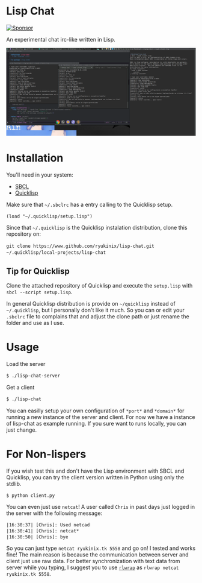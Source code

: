 # Lisp Chat

<a href="https://app.codesponsor.io/link/jza5upfrcVSndCUAeCgb4ScS/ryukinix/lisp-chat" rel="nofollow"><img src="https://app.codesponsor.io/embed/jza5upfrcVSndCUAeCgb4ScS/ryukinix/lisp-chat.svg" style="width: 888px; height: 68px;" alt="Sponsor" /></a>

An experimental chat irc-like written in Lisp.

![lisp-chat-screenshot](lisp-chat.png)


# Installation

You'll need in your system:

* [SBCL](http://www.sbcl.org/)
* [Quicklisp](https://github.com/quicklisp/quicklisp-client)

Make sure that `~/.sbclrc` has a entry calling to the Quicklisp setup.

```common-lisp
(load "~/.quicklisp/setup.lisp")
```

Since that `~/.quicklisp` is the Quicklisp instalation distribution, clone this
repository on:

`git clone https://www.github.com/ryukinix/lisp-chat.git ~/.quicklisp/local-projects/lisp-chat`

## Tip for Quicklisp

Clone the attached repository of Quicklisp and execute the
`setup.lisp` with `sbcl --script setup.lisp`.

In general Quicklisp distribution is provide on `~/quicklisp` instead
of `~/.quicklisp`, but I personally don't like it much. So you can or
edit your `.sbclrc` file to complains that and adjust the clone path
or just rename the folder and use as I use.

# Usage


Load the server
```bash
$ ./lisp-chat-server
```

Get a client
```bash
$ ./lisp-chat
```


You can easilly setup your own configuration of `*port*` and
`*domain*` for running a new instance of the server and client. For
now we have a instance of lisp-chat as example running. If you sure
want to runs locally, you can just change.


# For Non-lispers

If you wish test this and don't have the Lisp environment with SBCL
and Quicklisp, you can try the client version written in Python using
only the stdlib.

```bash
$ python client.py
```

You can even just use `netcat`! A user called `Chris` in past days
just logged in the server with the following message:

```
|16:30:37| [Chris]: Used netcad
|16:30:41| [Chris]: netcat*
|16:30:50| [Chris]: bye
```

So you can just type `netcat ryukinix.tk 5558` and go on! I tested and
works fine! The main reason is because the communication between
server and client just use raw data. For better synchronization with
text data from server while you typing, I suggest you to
use [`rlwrap`](https://github.com/hanslub42/rlwrap) as `rlwrap netcat
ryukinix.tk 5558`.

